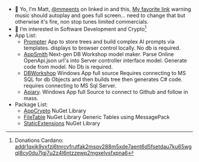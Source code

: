- 👋 Yo, I’m Matt, [@mmeents](https://www.linkedin.com/in/mmeents/) on linked in and this, [My favorite link](https://mmeents.github.io/BigCryptoChart.html?tvwidgetsymbol=BITTREX%3AADABTC) warning music should autoplay and goes full screen...  need to change that but otherwise it's fire, non stop tunes limited commercials.  
- 👀 I’m interested in Software Development and Crypto[^1] 
- App List:
  -   [Prompter](https://github.com/mmeents/Prompter)  App to store trees and build complex AI prompts via templates.  displays to browser control locally. No db is required. 
  -   [AppSmith](https://github.com/mmeents/AppSmith)  Next-gen DB Workshop model maker.  Parse Online OpenApi.json url's into Server controller interface model.  Generate code from model.  No Db is required. 
  -   [DBWorkshop](https://github.com/mmeents/DBWorkshop) Windows App full source Requires connecting to MS SQL for db Objects and then builds tree then generates C# code. requires connecting to MS Sql Server.
  -   [Apiary](https://github.com/mmeents/Apiary).  Windows App full Source to connect to Github and follow in mass.
- Package List:
  -   [AppCrypto](https://www.nuget.org/packages/AppCrypto/) NuGet Library 
  -   [FileTable](https://github.com/mmeents/FileTable) NuGet Library Generic Tables using MessagePack 
  -   [StaticExtensions](https://www.nuget.org/packages/StaticExtensions/) NuGet Library 
  
  
[^1]: Donations Cardano: [addr1qxjk9yxfzj6tnrcvfrutfak2msqy288m5xde7aent6d5fsetdau7ku65wgql8cy0du7lgj7u2z4l6ntzzewp2mgxelvsfxpna6](https://cexplorer.io/address/addr1qxjk9yxfzj6tnrcvfrutfak2msqy288m5xde7aent6d5fsetdau7ku65wgql8cy0du7lgj7u2z4l6ntzzewp2mgxelvsfxpna6) 

